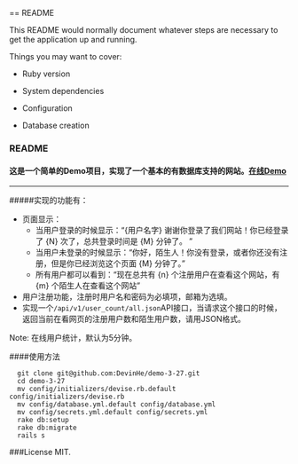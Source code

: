 == README

This README would normally document whatever steps are necessary to get the
application up and running.

Things you may want to cover:

* Ruby version

* System dependencies

* Configuration

* Database creation
### README

#### 这是一个简单的Demo项目，实现了一个基本的有数据库支持的网站。[在线Demo](http://oa.sccsa.org.cn:3000/)

---------------------------
#####实现的功能有：

* 页面显示：
  * 当用户登录的时候显示：“{用户名字} 谢谢你登录了我们网站！你已经登录了 {N} 次了，总共登录时间是 {M} 分钟了。 ”
  * 当用户未登录的时候显示：“你好，陌生人！你没有登录，或者你还没有注册，但是你已经浏览这个页面 {M} 分钟了。”
  * 所有用户都可以看到：“现在总共有 {n} 个注册用户在查看这个网站，有 {m} 个陌生人在查看这个网站”
* 用户注册功能，注册时用户名和密码为必填项，邮箱为选填。
* 实现一个`/api/v1/user_count/all.json`API接口，当请求这个接口的时候，返回当前在看网页的注册用户数和陌生用户数，请用JSON格式。

Note: 在线用户统计，默认为5分钟。

####使用方法
```
  git clone git@github.com:DevinHe/demo-3-27.git
  cd demo-3-27
  mv config/initializers/devise.rb.default config/initializers/devise.rb
  mv config/database.yml.default config/database.yml
  mv config/secrets.yml.default config/secrets.yml
  rake db:setup
  rake db:migrate
  rails s
```
###License
MIT.
